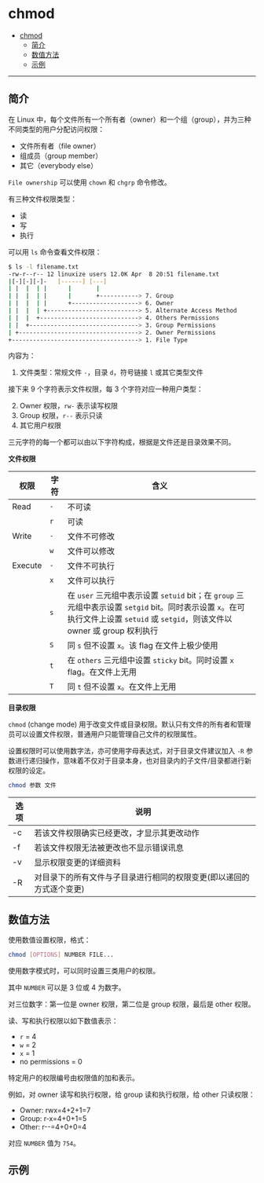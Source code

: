 # chmod

- [chmod](#chmod)
  - [简介](#简介)
  - [数值方法](#数值方法)
  - [示例](#示例)

***

## 简介

在 Linux 中，每个文件所有一个所有者（owner）和一个组（group），并为三种不同类型的用户分配访问权限：

- 文件所有者（file owner）
- 组成员（group member）
- 其它（everybody else）

`File ownership` 可以使用 `chown` 和 `chgrp` 命令修改。

有三种文件权限类型：

- 读
- 写
- 执行

可以用 `ls` 命令查看文件权限：

```bash
$ ls -l filename.txt
-rw-r--r-- 12 linuxize users 12.0K Apr  8 20:51 filename.txt
|[-][-][-]-   [------] [---]
| |  |  | |      |       |
| |  |  | |      |       +-----------> 7. Group
| |  |  | |      +-------------------> 6. Owner
| |  |  | +--------------------------> 5. Alternate Access Method
| |  |  +----------------------------> 4. Others Permissions
| |  +-------------------------------> 3. Group Permissions
| +----------------------------------> 2. Owner Permissions
+------------------------------------> 1. File Type
```

内容为：

1. 文件类型：常规文件 `-`，目录 `d`，符号链接 `l` 或其它类型文件

接下来 9 个字符表示文件权限，每 3 个字符对应一种用户类型：

2. Owner 权限，`rw-` 表示读写权限
3. Group 权限，`r--` 表示只读
4. 其它用户权限

三元字符的每一个都可以由以下字符构成，根据是文件还是目录效果不同。

**文件权限**

| 权限 | 字符 | 含义 |
|--|--|--|
| Read | `-` | 不可读 |
|  | `r` | 可读 |
| Write | `-` | 文件不可修改 |
|  | `w` | 文件可以修改 |
| Execute | `-` | 文件不可执行 |
|  | `x` | 文件可以执行 |
|  | `s` | 在 `user` 三元组中表示设置 `setuid` bit；在 `group` 三元组中表示设置 `setgid` bit。同时表示设置 `x`。在可执行文件上设置 `setuid` 或 `setgid`，则该文件以 owner 或 group 权利执行 |
|  | `S` | 同 `s` 但不设置 `x`。该 flag 在文件上极少使用 |
|  | `t` | 在 `others` 三元组中设置 `sticky` bit。同时设置 `x` flag。在文件上无用 |
|  | `T` | 同 `t` 但不设置 `x`。在文件上无用 |

**目录权限**



`chmod` (change mode) 用于改变文件或目录权限。默认只有文件的所有者和管理员可以设置文件权限，普通用户只能管理自己文件的权限属性。



设置权限时可以使用数字法，亦可使用字母表达式，对于目录文件建议加入 `-R` 参数进行递归操作，意味着不仅对于目录本身，也对目录内的子文件/目录都进行新权限的设定。

```sh
chmod 参数 文件
```

|选项|说明|
|---|---|
|-c|若该文件权限确实已经更改，才显示其更改动作|
|-f|若该文件权限无法被更改也不显示错误讯息|
|-v|显示权限变更的详细资料|
|-R|对目录下的所有文件与子目录进行相同的权限变更(即以递回的方式逐个变更)|

## 数值方法

使用数值设置权限，格式：

```bash
chmod [OPTIONS] NUMBER FILE...
```

使用数字模式时，可以同时设置三类用户的权限。

其中 `NUMBER` 可以是 3 位或 4 为数字。

对三位数字：第一位是 owner 权限，第二位是 group 权限，最后是 other 权限。

读、写和执行权限以如下数值表示：

- `r` = 4
- `w` = 2
- `x` = 1
- no permissions = 0

特定用户的权限编号由权限值的加和表示。

例如，对 owner 读写和执行权限，给 group 读和执行权限，给 other 只读权限：

- Owner: rwx=4+2+1=7
- Group: r-x=4+0+1=5
- Other: r--=4+0+0=4

对应 `NUMBER` 值为 `754`。



## 示例

